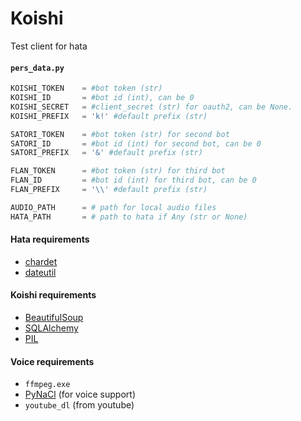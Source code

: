 # Koishi
Test client for hata


#### `pers_data.py`
```python
KOISHI_TOKEN    = #bot token (str)
KOISHI_ID       = #bot id (int), can be 0
KOISHI_SECRET   = #client_secret (str) for oauth2, can be None.
KOISHI_PREFIX   = 'k!' #default prefix (str)

SATORI_TOKEN    = #bot token (str) for second bot
SATORI_ID       = #bot id (int) for second bot, can be 0
SATORI_PREFIX   = '&' #default prefix (str)

FLAN_TOKEN      = #bot token (str) for third bot
FLAN_ID         = #bot id (int) for third bot, can be 0
FLAN_PREFIX     = '\\' #default prefix (str)

AUDIO_PATH      = # path for local audio files
HATA_PATH       = # path to hata if Any (str or None)
```

#### Hata requirements
- [chardet](https://pypi.python.org/pypi/chardet)
- [dateutil](https://pypi.org/project/python-dateutil/)

#### Koishi requirements
- [BeautifulSoup](https://pypi.org/project/beautifulsoup4/)
- [SQLAlchemy](https://pypi.org/project/SQLAlchemy/)
- [PIL](https://pypi.org/project/PIL/)

#### Voice requirements
- `ffmpeg.exe`
- [PyNaCl](https://pypi.org/project/PyNaCl/) (for voice support)
- `youtube_dl` (from youtube)

